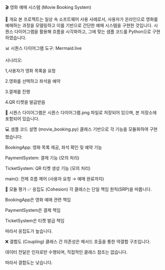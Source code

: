 🎬 영화 예매 시스템 (Movie Booking System)

📌 개요
본 프로젝트는 일상 속 소프트웨어 사용 사례로서, 사용자가 온라인으로 영화를 예매하는 과정을 모델링하고 이를 기반으로 간단한 예매 시스템을 구현한 것입니다.
시퀀스 다이어그램을 활용해 흐름을 시각화하고, 그에 맞는 샘플 코드를 Python으로 구현하였습니다.

📊 시퀀스 다이어그램
도구: Mermaid.live

시나리오:

1,사용자가 영화 목록을 요청

2.영화를 선택하고 좌석을 예약

3.결제를 진행

4.QR 티켓을 발급받음

📎 시퀀스 다이어그램은 시퀀스 다이어그램.png 파일로 저장되어 있으며, 본 저장소에 포함되어 있습니다.

💻 샘플 코드 설명 (movie_booking.py)
클래스 기반으로 각 기능을 모듈화하여 구현했습니다:

  BookingApp: 영화 목록 제공, 좌석 확인 및 예약 기능

  PaymentSystem: 결제 기능 (모의 처리)

  TicketSystem: QR 티켓 생성 기능 (모의 처리)

  main(): 전체 흐름 제어 (사용자 요청 → 예매 완료까지)

🧩 모듈 평가
✅ 응집도 (Cohesion)
각 클래스는 단일 책임 원칙(SRP)을 따릅니다.

  BookingApp은 영화 예매 관련 책임

  PaymentSystem은 결제 책임

  TicketSystem은 티켓 발급 책임

따라서 응집도가 높습니다.

❌ 결합도 (Coupling)
  클래스 간 의존성은 메서드 호출을 통한 약결합 구조입니다.

  데이터 전달은 인자로만 수행되며, 직접적인 클래스 참조는 없습니다.

  따라서 결합도는 낮습니다.
